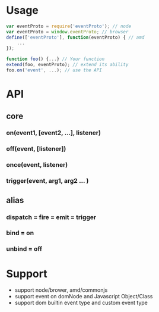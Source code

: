 # Usage
```javascript
var eventProto = require('eventProto'); // node
var eventProto = window.eventProto; // browser
define(['eventProto'], function(eventProto) { // amd
	...
});

function foo() {...} // Your function
extend(foo, eventProto); // extend its ability
foo.on('event', ...); // use the API
```
# API
## core
### on(event1, [event2, ...], listener)
### off(event, [listener])
### once(event, listener)
### trigger(event, arg1, arg2 ... )

## alias
### dispatch = fire = emit = trigger
### bind = on
### unbind = off

# Support
+ support node/brower, amd/commonjs
+ support event on domNode and Javascript Object/Class
+ support dom builtin event type and custom event type
